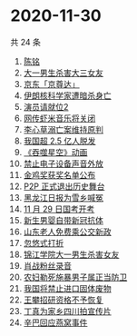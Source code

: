 # 2020-11-30

共 24 条

<!-- BEGIN -->
<!-- 最后更新时间 Mon Nov 30 2020 23:05:07 GMT+0800 (CST) -->
1. [陈铭](https://www.zhihu.com/search?q=陈铭)
1. [大一男生杀害大三女友](https://www.zhihu.com/search?q=锦江学院)
1. [京东「京尊达」](https://www.zhihu.com/search?q=京尊达)
1. [伊朗核科学家遭暗杀身亡](https://www.zhihu.com/search?q=伊朗核科学家)
1. [演员请就位2](https://www.zhihu.com/search?q=演员请就位2)
1. [网传虾米音乐将关闭](https://www.zhihu.com/search?q=虾米音乐)
1. [李心草溺亡案维持原判](https://www.zhihu.com/search?q=李心草)
1. [我国超 2.5 亿人脱发](https://www.zhihu.com/search?q=脱发)
1. [《吞噬星空》动画](https://www.zhihu.com/search?q=吞噬星空)
1. [禁止电子设备声音外放](https://www.zhihu.com/search?q=上海地铁)
1. [金鸡奖获奖名单公布](https://www.zhihu.com/search?q=金鸡奖)
1. [P2P 正式退出历史舞台](https://www.zhihu.com/search?q=P2P)
1. [黑龙江日报为雪乡喊冤](https://www.zhihu.com/search?q=雪乡烤肠)
1. [11 月 29 日国考开考](https://www.zhihu.com/search?q=国考)
1. [新生男婴自带新冠抗体](https://www.zhihu.com/search?q=新冠抗体)
1. [山东老人免费乘公交新政](https://www.zhihu.com/search?q=老人免费乘公交车)
1. [忽悠式打折](https://www.zhihu.com/search?q=忽悠式打折)
1. [锦江学院大一男生杀害女友](https://www.zhihu.com/search?q=锦江学院)
1. [肖战粉丝录音](https://www.zhihu.com/search?q=肖战录音 )
1. [农妇勒死施暴男子属正当防卫](https://www.zhihu.com/search?q=农妇勒死男子)
1. [我国将禁止进口固体废物](https://www.zhihu.com/search?q=固体废物)
1. [王攀招研资格不予恢复](https://www.zhihu.com/search?q=王攀)
1. [丁真为家乡四川拍宣传片](https://www.zhihu.com/search?q=丁真)
1. [辛巴回应燕窝事件](https://www.zhihu.com/search?q=辛巴燕窝)
<!-- END -->
